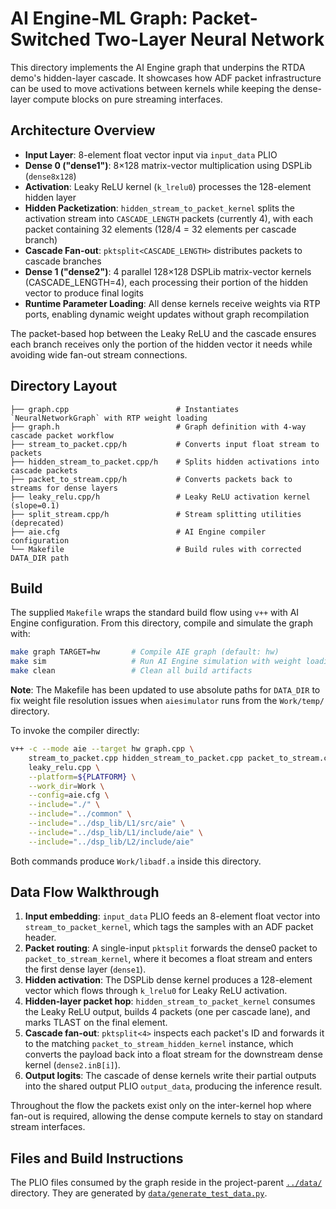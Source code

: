 # AI Engine-ML Graph: Packet-Switched Two-Layer Neural Network

This directory implements the AI Engine graph that underpins the RTDA demo's
hidden-layer cascade. It showcases how ADF packet infrastructure can be used to
move activations between kernels while keeping the dense-layer compute blocks on
pure streaming interfaces.

## Architecture Overview

- **Input Layer**: 8-element float vector input via `input_data` PLIO
- **Dense 0 ("dense1")**: 8×128 matrix-vector multiplication using DSPLib (`dense8x128`)
- **Activation**: Leaky ReLU kernel (`k_lrelu0`) processes the 128-element hidden layer
- **Hidden Packetization**: `hidden_stream_to_packet_kernel` splits the activation
  stream into `CASCADE_LENGTH` packets (currently 4), with each packet containing
  32 elements (128/4 = 32 elements per cascade branch)
- **Cascade Fan-out**: `pktsplit<CASCADE_LENGTH>` distributes packets to cascade branches
- **Dense 1 ("dense2")**: 4 parallel 128×128 DSPLib matrix-vector kernels (CASCADE_LENGTH=4),
  each processing their portion of the hidden vector to produce final logits
- **Runtime Parameter Loading**: All dense kernels receive weights via RTP ports,
  enabling dynamic weight updates without graph recompilation

The packet-based hop between the Leaky ReLU and the cascade ensures each branch
receives only the portion of the hidden vector it needs while avoiding wide
fan-out stream connections.

## Directory Layout

```
├── graph.cpp                        # Instantiates `NeuralNetworkGraph` with RTP weight loading
├── graph.h                          # Graph definition with 4-way cascade packet workflow
├── stream_to_packet.cpp/h           # Converts input float stream to packets
├── hidden_stream_to_packet.cpp/h    # Splits hidden activations into cascade packets
├── packet_to_stream.cpp/h           # Converts packets back to streams for dense layers
├── leaky_relu.cpp/h                 # Leaky ReLU activation kernel (slope=0.1)
├── split_stream.cpp/h               # Stream splitting utilities (deprecated)
├── aie.cfg                          # AI Engine compiler configuration
└── Makefile                         # Build rules with corrected DATA_DIR path
```

## Build

The supplied `Makefile` wraps the standard build flow using `v++` with AI Engine
configuration. From this directory, compile and simulate the graph with:

```bash
make graph TARGET=hw       # Compile AIE graph (default: hw)
make sim                   # Run AI Engine simulation with weight loading
make clean                 # Clean all build artifacts
```

**Note**: The Makefile has been updated to use absolute paths for `DATA_DIR` to fix
weight file resolution issues when `aiesimulator` runs from the `Work/temp/` directory.

To invoke the compiler directly:

```bash
v++ -c --mode aie --target hw graph.cpp \
    stream_to_packet.cpp hidden_stream_to_packet.cpp packet_to_stream.cpp \
    leaky_relu.cpp \
    --platform=${PLATFORM} \
    --work_dir=Work \
    --config=aie.cfg \
    --include="./" \
    --include="../common" \
    --include="../dsp_lib/L1/src/aie" \
    --include="../dsp_lib/L1/include/aie" \
    --include="../dsp_lib/L2/include/aie"
```

Both commands produce `Work/libadf.a` inside this directory.

## Data Flow Walkthrough

1. **Input embedding**: `input_data` PLIO feeds an 8-element float vector into
   `stream_to_packet_kernel`, which tags the samples with an ADF packet header.
2. **Packet routing**: A single-input `pktsplit` forwards the dense0 packet to
   `packet_to_stream_kernel`, where it becomes a float stream and enters the
   first dense layer (`dense1`).
3. **Hidden activation**: The DSPLib dense kernel produces a 128-element vector
   which flows through `k_lrelu0` for Leaky ReLU activation.
4. **Hidden-layer packet hop**: `hidden_stream_to_packet_kernel` consumes the
   Leaky ReLU output, builds 4 packets (one per cascade lane), and marks TLAST
   on the final element.
5. **Cascade fan-out**: `pktsplit<4>` inspects each packet's ID and forwards it
   to the matching `packet_to_stream_hidden_kernel` instance, which converts the
   payload back into a float stream for the downstream dense kernel (`dense2.inB[i]`).
6. **Output logits**: The cascade of dense kernels write their partial outputs
   into the shared output PLIO `output_data`, producing the inference result.

Throughout the flow the packets exist only on the inter-kernel hop where fan-out
is required, allowing the dense compute kernels to stay on standard stream
interfaces.

## Files and Build Instructions

The PLIO files consumed by the graph reside in the project-parent
[`../data/`](../../data) directory. They are generated by
[`data/generate_test_data.py`](../data/generate_test_data.py).
